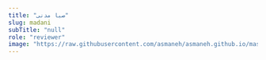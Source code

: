 ```yaml
--- 
title: "صبا مدنی" 
slug: madani 
subTitle: "null" 
role: "reviewer" 
image: "https://raw.githubusercontent.com/asmaneh/asmaneh.github.io/master/assets/img/authors/madani.jpg" 
--- 
```

